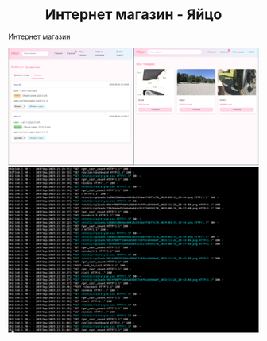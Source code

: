 <div align="center">
  <h1>  Интернет магазин - Яйцо </h1>
</div>

Интернет магазин 


<img src="https://github.com/oditynet/egg/blob/main/pic1.png" title="example" width="800" />
<img src="https://github.com/oditynet/egg/blob/main/pic2.png" title="example" width="800" />
